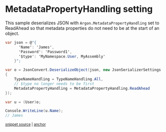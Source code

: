 # MetadataPropertyHandling setting

This sample deserializes JSON with `Argon.MetadataPropertyHandling` set to ReadAhead so that metadata properties do not need to be at the start of an object.

<!-- snippet: DeserializeMetadataPropertyHandling -->
<a id='snippet-deserializemetadatapropertyhandling'></a>
```cs
var json = @"{
      'Name': 'James',
      'Password': 'Password1',
      '$type': 'MyNamespace.User, MyAssembly'
    }";

var o = JsonConvert.DeserializeObject(json, new JsonSerializerSettings
{
    TypeNameHandling = TypeNameHandling.All,
    // $type no longer needs to be first
    MetadataPropertyHandling = MetadataPropertyHandling.ReadAhead
});

var u = (User)o;

Console.WriteLine(u.Name);
// James
```
<sup><a href='/Src/Tests/Documentation/Samples/Serializer/DeserializeMetadataPropertyHandling.cs#L38-L56' title='Snippet source file'>snippet source</a> | <a href='#snippet-deserializemetadatapropertyhandling' title='Start of snippet'>anchor</a></sup>
<!-- endSnippet -->
